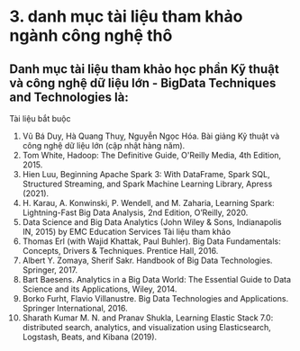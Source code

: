 # 3. danh mục tài liệu tham khảo ngành công nghệ thô
## Danh mục tài liệu tham khảo học phần Kỹ thuật và công nghệ dữ liệu lớn - BigData Techniques and Technologies là:
Tài liệu bắt buộc
1. Vũ Bá Duy, Hà Quang Thuỵ, Nguyễn Ngọc Hóa. Bài giảng Kỹ thuật và công nghệ dữ liệu lớn (cập nhật hàng năm).
2. Tom White, Hadoop: The Definitive Guide, O'Reilly Media, 4th Edition, 2015.
3. Hien Luu, Beginning Apache Spark 3: With DataFrame, Spark SQL, Structured Streaming, and Spark Machine Learning Library, Apress (2021).
4. H. Karau, A. Konwinski, P. Wendell, and M. Zaharia, Learning Spark: Lightning-Fast Big Data Analysis, 2nd Edition, O’Reilly, 2020.
5. Data Science and Big Data Analytics (John Wiley & Sons, Indianapolis IN, 2015) by EMC Education Services
Tài liệu tham khảo
1. Thomas Erl (with Wajid Khattak, Paul Buhler). Big Data Fundamentals: Concepts, Drivers & Techniques. Prentice Hall, 2016.
2. Albert Y. Zomaya, Sherif Sakr. Handbook of Big Data Technologies. Springer, 2017.
3. Bart Baesens. Analytics in a Big Data World: The Essential Guide to Data Science and its Applications, Wiley, 2014.
4. Borko Furht, Flavio Villanustre. Big Data Technologies and Applications. Springer International, 2016.
5. Sharath Kumar M. N. and Pranav Shukla, Learning Elastic Stack 7.0: distributed search, analytics, and visualization using Elasticsearch, Logstash, Beats, and Kibana (2019).
